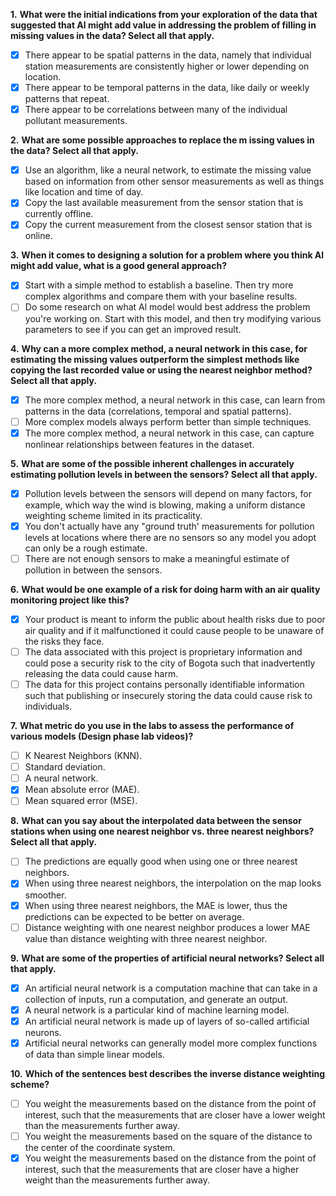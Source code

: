 **1.** **What were the initial indications from your exploration of the data that suggested that Al might add value in addressing the problem of filling in missing values in the data? Select all that apply.**
- [x] There appear to be spatial patterns in the data, namely that individual station measurements are consistently higher or lower depending on location.
- [x] There appear to be temporal patterns in the data, like daily or weekly patterns that repeat.
- [x] There appear to be correlations between many of the individual pollutant measurements.

**2.** **What are some possible approaches to replace the m issing values in the data? Select all that apply.**
- [x] Use an algorithm, like a neural network, to estimate the missing value based on information from other sensor measurements as well as things like location and time of day.
- [x] Copy the last available measurement from the sensor station that is currently offline.
- [x] Copy the current measurement from the closest sensor station that is online.

**3.** **When it comes to designing a solution for a problem where you think Al might add value, what is a good general approach?**
- [x] Start with a simple method to establish a baseline. Then try more complex algorithms and compare them with your baseline results.
- [ ] Do some research on what Al model would best address the problem you're working on. Start with this model, and then try modifying various parameters to see if you can get an improved result.

**4.** **Why can a more complex method, a neural network in this case, for estimating the missing values outperform the simplest methods like copying the last recorded value or using the nearest neighbor method? Select all that apply.**
- [x] The more complex method, a neural network in this case, can learn from patterns in the data (correlations, temporal and spatial patterns).
- [ ] More complex models always perform better than simple techniques.
- [x] The more complex method, a neural network in this case, can capture nonlinear relationships between features in the dataset.

**5.** **What are some of the possible inherent challenges in accurately estimating pollution levels in between the sensors? Select all that apply.**
- [x] Pollution levels between the sensors will depend on many factors, for example, which way the wind is blowing, making a uniform distance weighting scheme limited in its practicality.
- [x] You don't actually have any "ground truth' measurements for pollution levels at locations where there are no sensors so any model you adopt can only be a rough estimate.
- [ ] There are not enough sensors to make a meaningful estimate of pollution in between the sensors.

**6.** **What would be one example of a risk for doing harm with an air quality monitoring project like this?**
- [x] Your product is meant to inform the public about health risks due to poor air quality and if it malfunctioned it could cause people to be unaware of the risks they face. 
- [ ] The data associated with this project is proprietary information and could pose a security risk to the city of Bogota such that inadvertently releasing the data could cause harm.
- [ ] The data for this project contains personally identifiable information such that publishing or insecurely storing the data could cause risk to individuals.

**7.** **What metric do you use in the labs to assess the performance of various models (Design phase lab videos)?**

- [ ] K Nearest Neighbors (KNN).
- [ ] Standard deviation.
- [ ] A neural network.
- [x] Mean absolute error (MAE).
- [ ] Mean squared error (MSE).

**8.** **What can you say about the interpolated data between the sensor stations when using one nearest neighbor vs. three nearest neighbors? Select all that apply.**
- [ ] The predictions are equally good when using one or three nearest neighbors.
- [x] When using three nearest neighbors, the interpolation on the map looks smoother.
- [x] When using three nearest neighbors, the MAE is lower, thus the predictions can be expected to be better on average.
- [ ] Distance weighting with one nearest neighbor produces a lower MAE value than distance weighting with three nearest neighbor.

**9.** **What are some of the properties of artificial neural networks? Select all that apply.**
- [x] An artificial neural network is a computation machine that can take in a collection of inputs, run a computation, and generate an output.
- [x] A neural network is a particular kind of machine learning model.
- [x] An artificial neural network is made up of layers of so-called artificial neurons.
- [x] Artificial neural networks can generally model more complex functions of data than simple linear models.

**10.** **Which of the sentences best describes the inverse distance weighting scheme?**
- [ ] You weight the measurements based on the distance from the point of interest, such that the measurements that are closer have a lower weight than the measurements further away.
- [ ] You weight the measurements based on the square of the distance to the center of the coordinate system.
- [x] You weight the measurements based on the distance from the point of interest, such that the measurements that are closer have a higher weight than the measurements further away.
